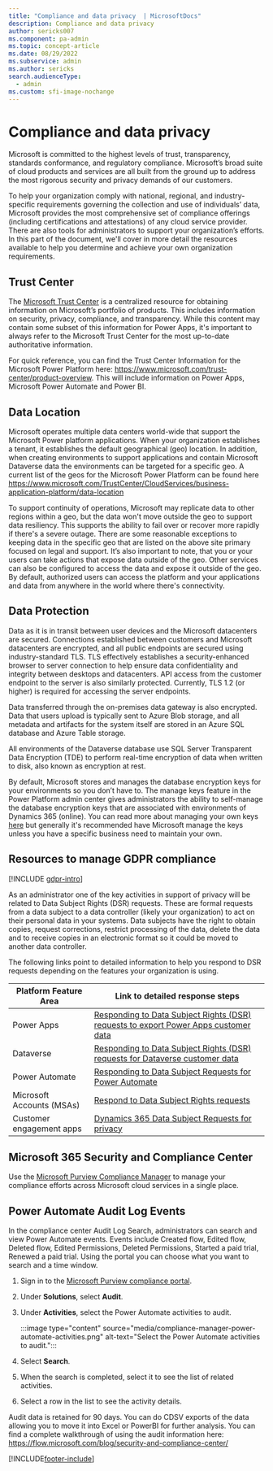 ```yaml
---
title: "Compliance and data privacy  | MicrosoftDocs"
description: Compliance and data privacy
author: sericks007
ms.component: pa-admin
ms.topic: concept-article
ms.date: 08/29/2022
ms.subservice: admin
ms.author: sericks
search.audienceType: 
  - admin
ms.custom: sfi-image-nochange
---
```

# Compliance and data privacy

Microsoft is committed to the highest levels of trust, transparency, standards conformance, and regulatory compliance. Microsoft’s broad suite of cloud products and services are all built from the ground up to address the most rigorous security and privacy demands of our customers.

To help your organization comply with national, regional, and industry-specific requirements governing the collection and use of individuals’ data, Microsoft provides the most comprehensive set of compliance offerings (including certifications and attestations) of any cloud service provider. There are also tools for administrators to support your organization’s efforts. In this part of the document, we'll cover in more detail the resources available to help you determine and achieve your own organization requirements.

## Trust Center

The [Microsoft Trust Center](https://www.microsoft.com/trustcenter) is a centralized resource for obtaining information on Microsoft’s portfolio of products. This includes information on security, privacy, compliance, and transparency. While this content may contain some subset of this information for Power Apps, it's important to always refer to the Microsoft Trust Center for the most up-to-date authoritative information.

For quick reference, you can find the Trust Center Information for the Microsoft Power Platform here: https://www.microsoft.com/trust-center/product-overview. This will include information on Power Apps, Microsoft Power Automate and Power BI.

## Data Location

Microsoft operates multiple data centers world-wide that support the Microsoft Power platform applications. When your organization establishes a tenant, it establishes the default geographical (geo) location. In addition, when creating environments to support applications and contain Microsoft Dataverse data the environments can be targeted for a specific geo. A current list of the geos for the Microsoft Power Platform can be found here https://www.microsoft.com/TrustCenter/CloudServices/business-application-platform/data-location

To support continuity of operations, Microsoft may replicate data to other regions within a geo, but the data won't move outside the geo to support data resiliency. This supports the ability to fail over or recover more rapidly if there's a severe outage. There are some reasonable exceptions to keeping data in the specific geo that are listed on the above site primary focused on legal and support. It’s also important to note, that you or your users can take actions that expose data outside of the geo. Other services can also be configured to access the data and expose it outside of the geo. By default, authorized users can access the platform and your applications and data from anywhere in the world where there's connectivity.

## Data Protection

Data as it is in transit between user devices and the Microsoft datacenters are secured. Connections established between customers and Microsoft datacenters are encrypted, and all public endpoints are secured using industry-standard TLS. TLS effectively establishes a security-enhanced browser to server connection to help ensure data confidentiality and integrity between desktops and datacenters. API access from the customer endpoint to the server is also similarly protected. Currently, TLS 1.2 (or higher) is required for accessing the server endpoints.

Data transferred through the on-premises data gateway is also encrypted. Data that users upload is typically sent to Azure Blob storage, and all metadata and artifacts for the system itself are stored in an Azure SQL database and Azure Table storage.

All environments of the Dataverse database use SQL Server Transparent Data Encryption (TDE) to perform real-time encryption of data when written to disk, also known as encryption at rest.

By default, Microsoft stores and manages the database encryption keys for your environments so you don’t have to. The manage keys feature in the Power Platform admin center gives administrators the ability to self-manage the database encryption keys that are associated with environments of Dynamics 365 (online). You can read more about managing your own keys [here](manage-encryption-key.md) but generally it's recommended have Microsoft manage the keys unless you have a specific business need to maintain your own.

## Resources to manage GDPR compliance

[!INCLUDE [gdpr-intro](~/../shared-content/shared/privacy-includes/gdpr-intro.md)]

As an administrator one of the key activities in support of privacy will be related to Data Subject Rights (DSR) requests. These are formal requests from a data subject to a data controller (likely your organization) to act on their personal data in your systems. Data subjects have the right to obtain copies, request corrections, restrict processing of the data, delete the data and to receive copies in an electronic format so it could be moved to another data controller.

The following links point to detailed information to help you respond to DSR requests depending on the features your organization is using.

|Platform Feature Area  |Link to detailed response steps  |
|---------|---------|
|Power Apps  |  [Responding to Data Subject Rights (DSR) requests to export Power Apps customer data](powerapps-privacy-export-dsr.md)      |
|Dataverse     |  [Responding to Data Subject Rights (DSR) requests for Dataverse customer data](dataverse-privacy-dsr-guide.md)     |
|Power Automate    | [Responding to Data Subject Requests for Power Automate](/power-automate/gdpr-dsr-summary)       |
|Microsoft Accounts (MSAs)     | [Respond to Data Subject Rights requests](/power-automate/gdpr-dsr-summary-msa)       |
|Customer engagement apps     | [Dynamics 365 Data Subject Requests for privacy](/compliance/regulatory/gdpr-dsr-Dynamics365?view=o365-worldwide)        |

## Microsoft 365 Security and Compliance Center

Use the [Microsoft Purview Compliance Manager](https://compliance.microsoft.com/homepage) to manage your compliance efforts across Microsoft cloud services in a single place. 

## Power Automate Audit Log Events

In the compliance center Audit Log Search, administrators can search and view Power Automate events. Events include Created flow, Edited flow, Deleted flow, Edited Permissions, Deleted Permissions, Started a paid trial, Renewed a paid trial. Using the portal you can choose what you want to search and a time window.

1. Sign in to the [Microsoft Purview compliance portal](https://compliance.microsoft.com/homepage).

2. Under **Solutions**, select **Audit**.

3. Under **Activities**, select the Power Automate activities to audit.

   :::image type="content" source="media/compliance-manager-power-automate-activities.png" alt-text="Select the Power Automate activities to audit.":::

4. Select **Search**.

5. When the search is completed, select it to see the list of related activities.

6. Select a row in the list to see the activity details.

Audit data is retained for 90 days. You can do CDSV exports of the data allowing you to move it into Excel or PowerBI for further analysis. You can find a complete walkthrough of using the audit information here: https://flow.microsoft.com/blog/security-and-compliance-center/



[!INCLUDE[footer-include](../includes/footer-banner.md)]
